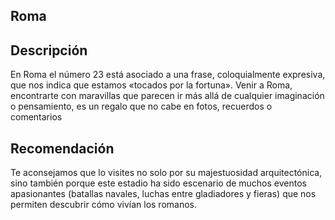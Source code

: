 ## Roma

## Descripción
En Roma el número 23 está asociado a una frase, coloquialmente expresiva, que nos indica que estamos «tocados por la fortuna». Venir a Roma, encontrarte con maravillas que parecen ir más allá de cualquier imaginación o pensamiento, es un regalo que no cabe en fotos, recuerdos o comentarios

## Recomendación
Te aconsejamos que lo visites no solo por su majestuosidad arquitectónica, sino también porque este estadio ha sido escenario de muchos eventos apasionantes (batallas navales, luchas entre gladiadores y fieras) que nos permiten descubrir cómo vivían los romanos. 

